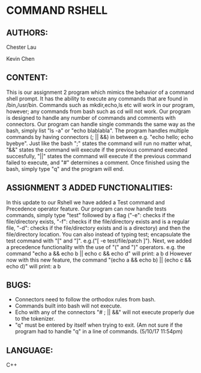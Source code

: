 COMMAND RSHELL
===

AUTHORS:
---
Chester Lau 

Kevin Chen

CONTENT:
---
This is our assignment 2 program which mimics the behavior of a command shell prompt. It has the ability to execute any commands that are found in /bin,/usr/bin. Commands such as mkdir,echo,ls etc will work in our program, however; any commands from bash such as cd will not work. Our program is designed to handle any number of commands and comments with connectors. Our program can handle single commands the same way as the bash, simply list "ls -a" or "echo blablabla". The program handles multiple commands by having connectors (; || &&) in between e.g. "echo hello; echo byebye". Just like the bash ";" states the command will run no matter what, "&&" states the command will execute if the previous command executed succesfully, "||" states the command will execute if the previous command failed to execute, and "#" determines a comment. Once finished using the bash, simply type "q" and the program will end.

ASSIGNMENT 3 ADDED FUNCTIONALITIES:
---
In this update to our Rshell we have added a Test command and Precedence operator feature. Our program can now handle tests commands, simply type "test" followed by a flag ("-e": checks if the file/directory exists, "-f": checks if the file/directory exists and is a regular file, "-d": checks if the file/directory exists and is a directory) and then the file/directory location. You can also instead of typing test; encapsulate the test command with "[" and "]". e.g.("[ -e test/file/patch ]"). Next, we added a precedence functionality with the use of "(" and ")" operators. e.g. the command "echo a && echo b || echo c && echo d" will print:
a
b
d
However now with this new feature, the command "(echo a && echo b) || (echo c && echo d)" will print:
a
b


BUGS: 
---
* Connectors need to follow the orthodox rules from bash.
* Commands built into bash will not execute. 
* Echo with any of the connectors "# ; || &&" will not execute properly due to the tokenizer.
* "q" must be entered by itself when trying to exit. (Am not sure if the program had to handle "q" in a line of commands. (5/10/17 11:54pm)

LANGUAGE: 
---
C++

